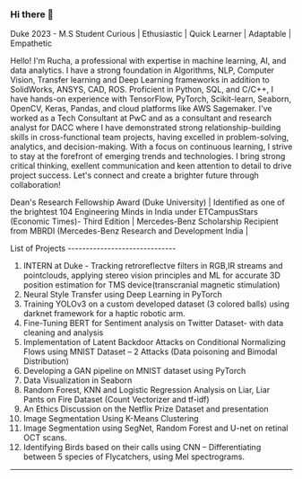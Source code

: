 ### Hi there 👋

Duke 2023 - M.S Student
Curious | Ethusiastic | Quick Learner | Adaptable | Empathetic

Hello! I'm Rucha, a professional with expertise in machine learning, AI, and data analytics. I have a strong foundation in Algorithms, NLP, Computer Vision, Transfer learning and Deep Learning frameworks in addition to SolidWorks, ANSYS, CAD, ROS. Proficient in Python, SQL, and C/C++, I have hands-on experience with TensorFlow, PyTorch, Scikit-learn, Seaborn, OpenCV, Keras, Pandas, and cloud platforms like AWS Sagemaker. I've worked as a Tech Consultant at PwC and as a consultant and research analyst for DACC where I have demonstrated strong relationship-building skills in cross-functional team projects, having excelled in problem-solving, analytics, and decision-making. With a focus on continuous learning, I strive to stay at the forefront of emerging trends and technologies. I bring strong critical thinking, exellent communication and keen attention to detail to drive project success. Let's connect and create a brighter future through collaboration! 

Dean's Research Fellowship Award (Duke University) | Identified as one of the brightest 104 Engineering Minds in India under ETCampusStars (Economic Times)- Third Edition | Mercedes-Benz Scholarship Recipient from MBRDI (Mercedes-Benz Research and Development India |

List of Projects ------------------------------

1.	INTERN at Duke - Tracking retroreflectve filters in RGB,IR streams and pointclouds, applying stereo vision principles and ML for accurate 3D position estimation for TMS device(transcranial magnetic stimulation)
2.	Neural Style Transfer using Deep Learning in PyTorch
3.	Training YOLOv3 on a custom developed dataset (3 colored balls) using darknet framework for a haptic robotic arm.
4.	Fine-Tuning BERT for Sentiment analysis on Twitter Dataset- with data cleaning and analysis
5.	Implementation of Latent Backdoor Attacks on Conditional Normalizing Flows using MNIST Dataset – 2 Attacks (Data poisoning and Bimodal Distribution)
6.	Developing a GAN pipeline on MNIST dataset using PyTorch
7.	Data Visualization in Seaborn
8.	Random Forest, KNN and Logistic Regression Analysis on Liar, Liar Pants on Fire Dataset (Count Vectorizer and tf-idf)
9.	An Ethics Discussion on the Netflix Prize Dataset and presentation
10.	Image Segmentation Using K-Means Clustering
11.	Image Segmentation using SegNet, Random Forest and U-net on retinal OCT scans. 
12.	Identifying Birds based on their calls using CNN – Differentiating between 5 species of Flycatchers, using Mel spectrograms.
------------------------------------------------
